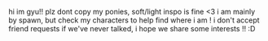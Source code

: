 hi im gyu!!
plz dont copy my ponies, soft/light inspo is fine <3
i am mainly by spawn, but check my characters to help find where i am !
i don't accept friend requests if we've never talked, i hope we share some interests !! :D
